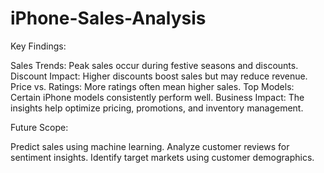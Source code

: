 # iPhone-Sales-Analysis
Key Findings:

Sales Trends: Peak sales occur during festive seasons and discounts. Discount Impact: Higher discounts boost sales but may reduce revenue. Price vs. Ratings: More ratings often mean higher sales. Top Models: Certain iPhone models consistently perform well. Business Impact: The insights help optimize pricing, promotions, and inventory management.

Future Scope:

Predict sales using machine learning. Analyze customer reviews for sentiment insights. Identify target markets using customer demographics.
